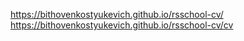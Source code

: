 
https://bithovenkostyukevich.github.io/rsschool-cv/
https://bithovenkostyukevich.github.io/rsschool-cv/cv 
